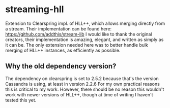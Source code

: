 # streaming-hll
Extension to Clearspring impl. of HLL++, which allows merging directly from a stream.
Their implementation can be found here: https://github.com/addthis/stream-lib
I would like to thank the original creators, their implementation is amazing, elegant, and written as simply as it can be.
The only extension needed here was to better handle bulk merging of HLL++ instances, as efficiently as possible.

## Why the old dependency version?
The dependency on clearspring is set to 2.5.2 because that's the version Cassandra is using, at least in version 2.2.6
For my own practical reasons this is critical to my work.
However, there should be no reason this wouldn't work with newer versions of HLL++, 
though at time of writing I haven't tested this yet. 
